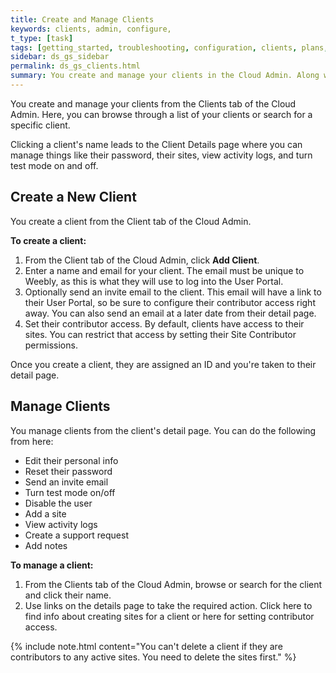```yaml
---
title: Create and Manage Clients
keywords: clients, admin, configure,
t_type: [task]
tags: [getting_started, troubleshooting, configuration, clients, plans, sites]
sidebar: ds_gs_sidebar
permalink: ds_gs_clients.html
summary: You create and manage your clients in the Cloud Admin. Along with contact information, you can manage a client's sites and their access to functionality on those sites.
---
```

You create and manage your clients from the Clients tab of the Cloud Admin. Here, you can browse through a list of your clients or search for a specific client.
<!--TODO: add screenshot-->
Clicking a client's name leads to the Client Details page where you can manage things like their password, their sites, view activity logs, and turn test mode on and off.

## Create a New Client
You create a client from the Client tab of the Cloud Admin.

**To create a client:**
1. From the Client tab of the Cloud Admin, click **Add Client**.
2. Enter a name and email for your client.
The email must be unique to Weebly, as this is what they will use to log into the User Portal.<!--todo: add link-->
3. Optionally send an invite email to the client. This email will have a link to their User Portal, so be sure to configure their contributor access right away. You can also send an email at a later date from their detail page.<!--todo: Q: Is this true?-->
4. Set their contributor access. <!--todo: need to get info once coded-->
By default, clients have <!--todo: ?? --> access to their sites. You can restrict that access by setting their Site Contributor permissions. <!--todo: add link-->

Once you create a client, they are assigned an ID and you're taken to their detail page.
<!--todo: screenshot-->

## Manage Clients
You manage clients from the client's detail page.
You can do the following from here:
<!--todo: test-->
* Edit their personal info
* Reset their password
* Send an invite email
* Turn test mode on/off
* Disable the user
* Add a site
* View activity logs
* Create a support request
* Add notes

**To manage a client:**
1. From the Clients tab of the Cloud Admin, browse or search for the client and click their name.
2. Use links on the details page to take the required action. Click here to find info about creating sites for a client or here for setting contributor access.
<!--todo: add links-->
{% include note.html content="You can't delete a client if they are contributors to any active sites. You need to delete the sites first." %}
